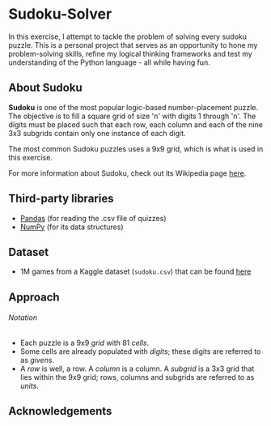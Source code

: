 # Sudoku-Solver

In this exercise, I attempt to tackle the problem of solving every sudoku puzzle. This is a personal project that serves as an opportunity to hone my problem-solving skills, refine my logical thinking frameworks and test my understanding of the Python language - all while having fun.

## About Sudoku
**Sudoku** is one of the most popular logic-based number-placement puzzle. The objective is to fill a square grid of size 'n' with digits 1 through 'n'. The digits must be placed such that each row, each column and each of the nine 3x3 subgrids contain only one instance of each digit.

The most common Sudoku puzzles uses a 9x9 grid, which is what is used in this exercise.

For more information about Sudoku, check out its Wikipedia page [here](https://en.wikipedia.org/wiki/Sudoku).

## Third-party libraries
- [Pandas](https://pandas.pydata.org/) (for reading the .csv file of quizzes)
- [NumPy](https://numpy.org/) (for its data structures)

## Dataset
- 1M games from a Kaggle dataset (``sudoku.csv``) that can be found [here](https://www.kaggle.com/bryanpark/sudoku#sudoku.csv)

## Approach

###### Notation
- Each puzzle is a 9x9 *grid* with 81 *cells*.
- Some cells are already populated with *digits*; these digits are referred to as *givens*.
- A *row* is well, a row. A *column* is a column. A *subgrid* is a 3x3 grid that lies within the 9x9 grid; rows, columns and subgrids are referred to as *units*.


## Acknowledgements
